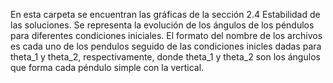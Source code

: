 En esta carpeta se encuentran las gráficas de la sección 2.4 Estabilidad de las soluciones.
Se representa la evolución de los ángulos de los péndulos para diferentes condiciones iniciales.
El formato del nombre de los archivos es cada uno de los pendulos seguido de las condiciones inicles dadas para 
theta_1 y theta_2, respectivamente, donde theta_1 y theta_2 son los ángulos que forma cada péndulo simple con la vertical.
